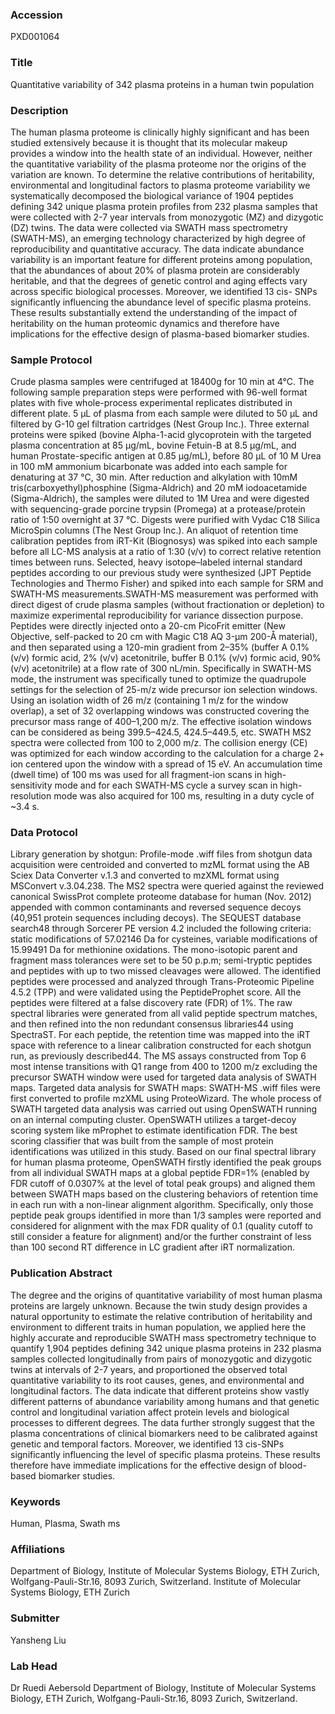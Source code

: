### Accession
PXD001064

### Title
Quantitative variability of 342 plasma proteins in a human twin population

### Description
The human plasma proteome is clinically highly significant and has been studied extensively because it is thought that its molecular makeup provides a window into the health state of an individual. However, neither the quantitative variability of the plasma proteome nor the origins of the variation are known. To determine the relative contributions of heritability, environmental and longitudinal factors to plasma proteome variability we systematically decomposed the biological variance of 1904 peptides defining 342 unique plasma protein profiles from 232 plasma samples that were collected with 2-7 year intervals from monozygotic (MZ) and dizygotic (DZ) twins. The data were collected via SWATH mass spectrometry (SWATH-MS), an emerging technology characterized by high degree of reproducibility and quantitative accuracy.    The data indicate abundance variability is an important feature for different proteins among population, that the abundances of about 20% of plasma protein are considerably heritable, and that the degrees of genetic control and aging effects vary across specific biological processes. Moreover, we identified 13 cis- SNPs significantly influencing the abundance level of specific plasma proteins. These results substantially extend the understanding of the impact of heritability on the human proteomic dynamics and therefore have implications for the effective design of plasma-based biomarker studies.

### Sample Protocol
Crude plasma samples were centrifuged at 18400g for 10 min at 4°C.  The following sample preparation steps were performed with 96-well format plates with five whole-process experimental replicates distributed in different plate. 5 µL of plasma from each sample were diluted to 50 µL and filtered by G-10 gel filtration cartridges (Nest Group Inc.). Three external proteins were spiked (bovine Alpha-1-acid glycoprotein with the targeted plasma concentration at 85 µg/mL, bovine Fetuin-B at 8.5 µg/mL, and human Prostate-specific antigen at 0.85 µg/mL), before 80 µL of 10 M Urea in 100 mM ammonium bicarbonate was added into each sample for denaturing at 37 °C, 30 min. After reduction and alkylation with 10mM tris(carboxyethyl)phosphine (Sigma-Aldrich) and 20 mM iodoacetamide (Sigma-Aldrich), the samples were diluted to 1M Urea and were digested with sequencing-grade porcine trypsin (Promega) at a protease/protein ratio of 1:50 overnight at 37 °C. Digests were purified with Vydac C18 Silica MicroSpin columns (The Nest Group Inc.). An aliquot of retention time calibration peptides from iRT-Kit (Biognosys) was spiked into each sample before all LC-MS analysis at a ratio of 1:30 (v/v) to correct relative retention times between runs. Selected, heavy isotope–labeled internal standard peptides according to our previous study were synthesized (JPT Peptide Technologies and Thermo Fisher) and spiked into each sample for SRM and SWATH-MS measurements.SWATH-MS measurement was performed with direct digest of crude plasma samples (without fractionation or depletion) to maximize experimental reproducibility for variance dissection purpose.   Peptides were directly injected onto a 20-cm PicoFrit emitter (New Objective, self-packed to 20 cm with Magic C18 AQ 3-μm 200-Å material), and then separated using a 120-min gradient from 2–35% (buffer A 0.1% (v/v) formic acid, 2% (v/v) acetonitrile, buffer B 0.1% (v/v) formic acid, 90% (v/v) acetonitrile) at a flow rate of 300 nL/min.   Specifically in SWATH-MS mode, the instrument was specifically tuned to optimize the quadrupole settings for the selection of 25-m/z wide precursor ion selection windows. Using an isolation width of 26 m/z (containing 1 m/z for the window overlap), a set of 32 overlapping windows was constructed covering the precursor mass range of 400–1,200 m/z. The effective isolation windows can be considered as being 399.5–424.5, 424.5–449.5, etc. SWATH MS2 spectra were collected from 100 to 2,000 m/z. The collision energy (CE) was optimized for each window according to the calculation for a charge 2+ ion centered upon the window with a spread of 15 eV. An accumulation time  (dwell time) of 100 ms was used for all fragment-ion scans in high-sensitivity mode and for each SWATH-MS cycle a survey scan in high-resolution mode was also acquired for 100 ms, resulting in a duty cycle of ~3.4 s.

### Data Protocol
Library generation by shotgun: Profile-mode .wiff files from shotgun data acquisition were centroided and converted to mzML format using the AB Sciex Data Converter v.1.3 and converted to mzXML format using MSConvert v.3.04.238. The MS2 spectra were queried against the reviewed canonical SwissProt complete proteome database for human (Nov. 2012) appended with common contaminants and reversed sequence decoys (40,951 protein sequences including decoys). The SEQUEST database search48 through Sorcerer PE version 4.2 included the following criteria: static modifications of 57.02146 Da for cysteines, variable modifications of 15.99491 Da for methionine oxidations. The mono-isotopic parent and fragment mass tolerances were set to be 50 p.p.m; semi-tryptic peptides and peptides with up to two missed cleavages were allowed. The identified peptides were processed and analyzed through Trans-Proteomic Pipeline 4.5.2 (TPP) and were validated using the PeptideProphet score. All the peptides were filtered at a false discovery rate (FDR) of 1%. The raw spectral libraries were generated from all valid peptide spectrum matches, and then refined into the non redundant consensus libraries44 using SpectraST.  For each peptide, the retention time was mapped into the iRT space with reference to a linear calibration constructed for each shotgun run, as previously described44. The MS assays constructed from Top 6 most intense transitions with Q1 range from 400 to 1200 m/z excluding the precursor SWATH window were used for targeted data analysis of SWATH maps.  Targeted data analysis for SWATH maps: SWATH-MS .wiff files were first converted to profile mzXML using ProteoWizard. The whole process of SWATH targeted data analysis was carried out using OpenSWATH running on an internal computing cluster. OpenSWATH utilizes a target-decoy scoring system like mProphet to estimate identification FDR. The best scoring classifier that was built from the sample of most protein identifications was utilized in this study. Based on our final spectral library for human plasma proteome, OpenSWATH firstly identified the peak groups from all individual SWATH maps at a global peptide FDR=1% (enabled by FDR cutoff of 0.0307% at the level of total peak groups) and aligned them between SWATH maps based on the clustering behaviors of retention time in each run with a non-linear alignment algorithm. Specifically, only those peptide peak groups identified in more than 1/3 samples were reported and considered for alignment with the max FDR quality of 0.1 (quality cutoff to still consider a feature for alignment) and/or the further constraint of less than 100 second RT difference in LC gradient after iRT normalization.

### Publication Abstract
The degree and the origins of quantitative variability of most human plasma proteins are largely unknown. Because the twin study design provides a natural opportunity to estimate the relative contribution of heritability and environment to different traits in human population, we applied here the highly accurate and reproducible SWATH mass spectrometry technique to quantify 1,904 peptides defining 342 unique plasma proteins in 232 plasma samples collected longitudinally from pairs of monozygotic and dizygotic twins at intervals of 2-7&#xa0;years, and proportioned the observed total quantitative variability to its root causes, genes, and environmental and longitudinal factors. The data indicate that different proteins show vastly different patterns of abundance variability among humans and that genetic control and longitudinal variation affect protein levels and biological processes to different degrees. The data further strongly suggest that the plasma concentrations of clinical biomarkers need to be calibrated against genetic and temporal factors. Moreover, we identified 13 cis-SNPs significantly influencing the level of specific plasma proteins. These results therefore have immediate implications for the effective design of blood-based biomarker studies.

### Keywords
Human, Plasma, Swath ms

### Affiliations
Department of Biology, Institute of Molecular Systems Biology, ETH Zurich, Wolfgang-Pauli-Str.16, 8093 Zurich, Switzerland.
Institute of Molecular Systems Biology, ETH Zurich

### Submitter
Yansheng Liu

### Lab Head
Dr Ruedi Aebersold
Department of Biology, Institute of Molecular Systems Biology, ETH Zurich, Wolfgang-Pauli-Str.16, 8093 Zurich, Switzerland.


